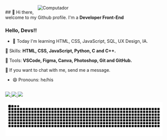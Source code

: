 <img src="https://images.pexels.com/photos/546819/pexels-photo-546819.jpeg?auto=compress&cs=tinysrgb&dpr=1&w=500" min-width="400px" max-width="400px" width="400px" align="right" alt="Computador">

<p align="left"> 
  ## 👋 Hi there, welcome to my Github profile. I'm a <strong>Developer Front-End</strong>
</p>

### Hello, Devs!!
- 🌱 Today I'm learning HTML, CSS, JavaScript, SQL, UX Design, IA.


<p align="left">
  🦄 Skills: <strong>HTML, CSS, JavaScript, Python, C and C++.</strong>
</p>

<p align="left">
  💼 Tools: <strong>VSCode, Figma, Canva, Photoshop, Git and GitHub.</strong>
</p>

<p align="left">
  💌 If you want to chat with me, send me a message.
</p>

- 😄 Pronouns: he/his

##

<p align="left">
  <a href="https://www.instagram.com/leonardo_developer/" target="_blank" alt="Instagram">
    <img src="https://img.shields.io/badge/-Instagram-%23E4405F?style=for-the-badge&logo=instagram&logoColor=white"/>
  </a>
  
  <a href="https://www.linkedin.com/in/leonardo-machado-87344a1ba/" target="_blank" alt="Linkedin">
    <img src="https://img.shields.io/badge/-LinkedIn-%230077B5?style=for-the-badge&logo=linkedin&logoColor=white" target="_blank"/>
  </a>
  
  <a href="https://mail.google.com/mail/u/0/#inbox" alt="Email">
    <img src="https://img.shields.io/badge/-Gmail-%23333?style=for-the-badge&logo=gmail&logoColor=white" target="_blank"/>
  </a>
</p>
  
 ![Snake animation](https://github.com/LeonardoMancilha/LeonardoMancilha/blob/output/github-contribution-grid-snake.svg)
